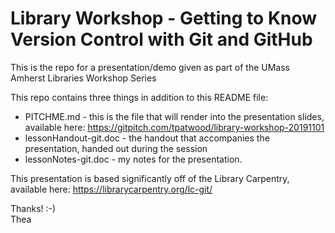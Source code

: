 # Library Workshop - Getting to Know Version Control with Git and GitHub

This is the repo for a presentation/demo given as part of the UMass Amherst Libraries Workshop Series

This repo contains three things in addition to this README file: 

* PITCHME.md - this is the file that will render into the presentation slides, available here: https://gitpitch.com/tpatwood/library-workshop-20191101
* lessonHandout-git.doc - the handout that accompanies the presentation, handed out during the session
* lessonNotes-git.doc - my notes for the presentation. 

This presentation is based significantly off of the Library Carpentry, available here: https://librarycarpentry.org/lc-git/ 

Thanks! :-)  
    Thea
